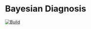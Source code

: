 # Bayesian Diagnosis

[![Build](https://img.shields.io/appveyor/ci/mcdobr/bayes-net.svg)](https://ci.appveyor.com/project/mcdobr/bayes-net)
